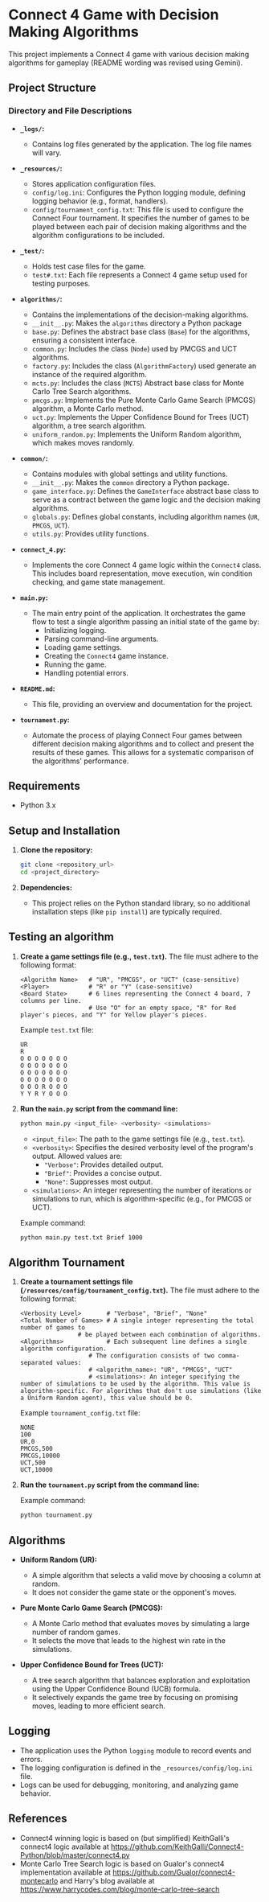 # Connect 4 Game with Decision Making Algorithms

This project implements a Connect 4 game with various decision making algorithms for gameplay (README wording was revised using Gemini).

## Project Structure
###   Directory and File Descriptions

* **`_logs/`:**
    * Contains log files generated by the application. The log file names will vary.

* **`_resources/`:**
    * Stores application configuration files.
    * `config/log.ini`: Configures the Python logging module, defining logging behavior (e.g., format, handlers).
    * `config/tournament_config.txt`: This file is used to configure the Connect Four tournament. It specifies the number of games to be played between each pair of decision making algorithms and the algorithm configurations to be included.

* **`_test/`:**
    * Holds test case files for the game.
    * `test#.txt`: Each file represents a Connect 4 game setup used for testing purposes.

* **`algorithms/`:**
    * Contains the implementations of the decision-making algorithms.
    * `__init__.py`: Makes the `algorithms` directory a Python package
    * `base.py`: Defines the abstract base class (`Base`) for the algorithms, ensuring a consistent interface.
    * `common.py`: Includes the class (`Node`) used by PMCGS and UCT algorithms.
    * `factory.py`: Includes the class (`AlgorithmFactory`) used generate an instance of the required algorithm.
    * `mcts.py`: Includes the class (`MCTS`) Abstract base class for Monte Carlo Tree Search algorithms.
    * `pmcgs.py`: Implements the Pure Monte Carlo Game Search (PMCGS) algorithm, a Monte Carlo method.
    * `uct.py`: Implements the Upper Confidence Bound for Trees (UCT) algorithm, a tree search algorithm.
    * `uniform_random.py`: Implements the Uniform Random algorithm, which makes moves randomly.

* **`common/`:**
    * Contains modules with global settings and utility functions.
    * `__init__.py`: Makes the `common` directory a Python package.
    * `game_interface.py`: Defines the `GameInterface` abstract base class to serve as a contract between the game logic and the decision making algorithms.
    * `globals.py`: Defines global constants, including algorithm names (`UR`, `PMCGS`, `UCT`).
    * `utils.py`: Provides utility functions.

* **`connect_4.py`:**
    * Implements the core Connect 4 game logic within the `Connect4` class. This includes board representation, move execution, win condition checking, and game state management.

* **`main.py`:**
    * The main entry point of the application. It orchestrates the game flow to test a single algorithm passing an initial state of the game by:
        * Initializing logging.
        * Parsing command-line arguments.
        * Loading game settings.
        * Creating the `Connect4` game instance.
        * Running the game.
        * Handling potential errors.

* **`README.md`:**
    * This file, providing an overview and documentation for the project.

* **`tournament.py`:**
    * Automate the process of playing Connect Four games between different decision making algorithms and to collect and present the results of these games. This allows for a systematic comparison of the algorithms' performance.

## Requirements

* Python 3.x

## Setup and Installation

1.  **Clone the repository:**

    ```bash
    git clone <repository_url>
    cd <project_directory>
    ```

2.  **Dependencies:**

    * This project relies on the Python standard library, so no additional installation steps (like `pip install`) are typically required.


##   Testing an algorithm

1.  **Create a game settings file (e.g., `test.txt`).** The file must adhere to the following format:

    ```
    <Algorithm Name>   # "UR", "PMCGS", or "UCT" (case-sensitive)
    <Player>           # "R" or "Y" (case-sensitive)
    <Board State>      # 6 lines representing the Connect 4 board, 7 columns per line.
                       # Use "O" for an empty space, "R" for Red player's pieces, and "Y" for Yellow player's pieces.
    ```

    Example `test.txt` file:

    ```
    UR
    R
    O O O O O O O
    O O O O O O O
    O O O O O O O
    O O O O O O O
    O O O R O O O
    Y Y R Y O O O
    ```

2.  **Run the `main.py` script from the command line:**

    ```bash
    python main.py <input_file> <verbosity> <simulations>
    ```

    * `<input_file>`: The path to the game settings file (e.g., `test.txt`).
    * `<verbosity>`: Specifies the desired verbosity level of the program's output. Allowed values are:
        * `"Verbose"`: Provides detailed output.
        * `"Brief"`: Provides a concise output.
        * `"None"`: Suppresses most output.
    * `<simulations>`: An integer representing the number of iterations or simulations to run, which is algorithm-specific (e.g., for PMCGS or UCT).

    Example command:

    ```bash
    python main.py test.txt Brief 1000
    ```

##   Algorithm Tournament

1.  **Create a tournament settings file (`/resources/config/tournament_config.txt`).** The file must adhere to the following format:

    ```
    <Verbosity Level>       # "Verbose", "Brief", "None"
    <Total Number of Games> # A single integer representing the total number of games to 
                    # be played between each combination of algorithms.
    <Algorithms>            # Each subsequent line defines a single algorithm configuration.
                       # The configuration consists of two comma-separated values:
                       # <algorithm_name>: "UR", "PMCGS", "UCT"
                       # <simulations>: An integer specifying the number of simulations to be used by the algorithm. This value is algorithm-specific. For algorithms that don't use simulations (like a Uniform Random agent), this value should be 0.
    ```

    Example `tournament_config.txt` file:

    ```
    NONE
    100
    UR,0
    PMCGS,500
    PMCGS,10000
    UCT,500
    UCT,10000
    ```

2.  **Run the `tournament.py` script from the command line:**

    Example command:
    
    ```bash
    python tournament.py
    ```

##   Algorithms

* **Uniform Random (UR):**
    * A simple algorithm that selects a valid move by choosing a column at random.
    * It does not consider the game state or the opponent's moves.

* **Pure Monte Carlo Game Search (PMCGS):**
    * A Monte Carlo method that evaluates moves by simulating a large number of random games.
    * It selects the move that leads to the highest win rate in the simulations.

* **Upper Confidence Bound for Trees (UCT):**
    * A tree search algorithm that balances exploration and exploitation using the Upper Confidence Bound (UCB) formula.
    * It selectively expands the game tree by focusing on promising moves, leading to more efficient search.

##   Logging

* The application uses the Python `logging` module to record events and errors.
* The logging configuration is defined in the `_resources/config/log.ini` file.
* Logs can be used for debugging, monitoring, and analyzing game behavior.

## References
* Connect4 winning logic is based on (but simplified) KeithGalli's connect4 logic available at https://github.com/KeithGalli/Connect4-Python/blob/master/connect4.py
* Monte Carlo Tree Search logic is based on Gualor's connect4 implementation available at https://github.com/Gualor/connect4-montecarlo and Harry's blog available at https://www.harrycodes.com/blog/monte-carlo-tree-search
